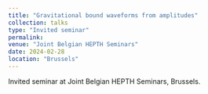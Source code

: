 ```yaml
---
title: "Gravitational bound waveforms from amplitudes"
collection: talks
type: "Invited seminar"
permalink:
venue: "Joint Belgian HEPTH Seminars"
date: 2024-02-28
location: "Brussels"
---
```


Invited seminar at Joint Belgian HEPTH Seminars, Brussels.
